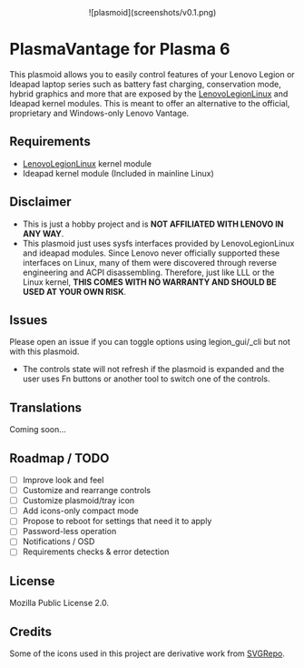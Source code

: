 <div align="center">![plasmoid](screenshots/v0.1.png)</div>

# PlasmaVantage for Plasma 6

This plasmoid allows you to easily control features of your Lenovo Legion or Ideapad laptop series such as battery fast charging, conservation mode, hybrid graphics and more that are exposed by the [LenovoLegionLinux](https://github.com/johnfanv2/LenovoLegionLinux) and Ideapad kernel modules.
This is meant to offer an alternative to the official, proprietary and Windows-only Lenovo Vantage.

## Requirements

- [LenovoLegionLinux](https://github.com/johnfanv2/LenovoLegionLinux) kernel module
- Ideapad kernel module (Included in mainline Linux)

## Disclaimer

- This is just a hobby project and is **NOT AFFILIATED WITH LENOVO IN ANY WAY**.
- This plasmoid just uses sysfs interfaces provided by LenovoLegionLinux and ideapad modules. Since Lenovo never officially supported these interfaces on Linux, many of them were discovered through reverse engineering and ACPI disassembling.
Therefore, just like LLL or the Linux kernel, **THIS COMES WITH NO WARRANTY AND SHOULD BE USED AT YOUR OWN RISK**.

## Issues

Please open an issue if you can toggle options using legion_gui/_cli but not with this plasmoid.

- The controls state will not refresh if the plasmoid is expanded and the user uses Fn buttons or another tool to switch one of the controls.

## Translations

Coming soon...

## Roadmap / TODO

- [ ] Improve look and feel
- [ ] Customize and rearrange controls
- [ ] Customize plasmoid/tray icon
- [ ] Add icons-only compact mode
- [ ] Propose to reboot for settings that need it to apply
- [ ] Password-less operation
- [ ] Notifications / OSD
- [ ] Requirements checks & error detection

## License

Mozilla Public License 2.0.

## Credits

Some of the icons used in this project are derivative work from [SVGRepo](https://www.svgrepo.com).
